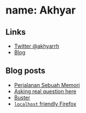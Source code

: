 # name: Akhyar

## Links
- [Twitter @akhyarrh](https://twitter.com/akhyarrh)
- [Blog](https://akhyarrh.github.io)

## Blog posts
<!-- BLOG-POST-LIST:START -->
- [Perjalanan Sebuah Memori](https://akhyar.js.org/perjalanan-sebuah-memori/)
- [Asking real question here](https://dev.to/akhyarrh/asking-real-question-here-45j4)
- [Buster](https://dev.to/akhyarrh/buster-4h5f)
- [`localhost` friendly Firefox](https://akhyar.js.org/localhost-friendly-firefox/)
<!-- BLOG-POST-LIST:END -->
